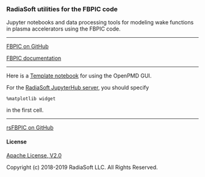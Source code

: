 ### RadiaSoft utilities for the FBPIC code

Jupyter notebooks and data processing tools for modeling wake functions in plasma accelerators using the FBPIC code.
***
[FBPIC on GitHub](https://github.com/fbpic)

[FBPIC documentation](https://fbpic.github.io/)
***
Here is a [Template notebook](https://github.com/openPMD/openPMD-viewer/blob/master/opmd_viewer/notebook_starter/Template_notebook.ipynb) for using the OpenPMD GUI.

For the [RadiaSoft JupyterHub server](https://jupyter.radiasoft.org), you should specify

    %matplotlib widget
    
in the first cell.
***

[rsFBPIC on GitHub](https://github.com/radiasoft/rsfbpic)

#### License

[Apache License, V2.0](http://www.apache.org/licenses/LICENSE-2.0.html)

Copyright (c) 2018-2019 RadiaSoft LLC.  All Rights Reserved.
